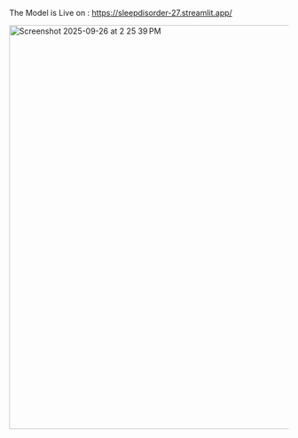 The Model is Live on : https://sleepdisorder-27.streamlit.app/

<img width="1437" height="729" alt="Screenshot 2025-09-26 at 2 25 39 PM" src="https://github.com/user-attachments/assets/739c7e9a-aaa0-43ef-85a1-8630fb6fdb53" />
